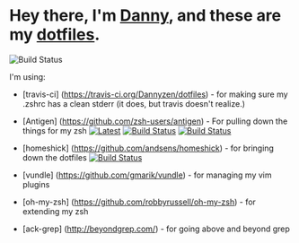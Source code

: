 Hey there, I'm [Danny](http://www.dannyrosen.net), and these are my [dotfiles](http://dotfiles.github.com/).
=====
![Build Status](https://travis-ci.org/Dannyzen/dotfiles.svg?branch=master "Build Status")

I'm using:

* [travis-ci] (https://travis-ci.org/Dannyzen/dotfiles) - for making sure my .zshrc has a clean stderr (it does, but travis doesn't realize.)
* [Antigen] (https://github.com/zsh-users/antigen) - For pulling down the things for my zsh [![Latest](https://img.shields.io/github/release/zsh-users/antigen.svg?label=latest)](https://github.com/zsh-users/antigen/releases/latest) [![Build Status](https://img.shields.io/travis/zsh-users/antigen/master.svg?label=stable)](http://travis-ci.org/zsh-users/antigen) [![Build Status](https://img.shields.io/travis/zsh-users/antigen/develop.svg?label=next)](http://travis-ci.org/zsh-users/antigen)

* [homeshick] (https://github.com/andsens/homeshick) - for bringing down the dotfiles [![Build Status](https://travis-ci.org/andsens/homeshick.png?branch=development)](https://travis-ci.org/andsens/homeshick)

*	[vundle] (https://github.com/gmarik/vundle) - for managing my vim plugins

*	[oh-my-zsh] (https://github.com/robbyrussell/oh-my-zsh) - for extending my zsh 

* [ack-grep] (http://beyondgrep.com/) - for going above and beyond grep
